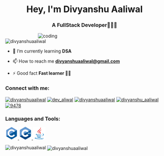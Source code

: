 <h1 align="center">Hey, I'm Divyanshu Aaliwal</h1>
<h3 align="center">A FullStack Developer👨🏻‍💻 </h3>

<img align="right" alt="coding" width="400" src="https://user-images.githubusercontent.com/127251155/224327101-cd18a91a-3523-45ca-bc8f-0aa90d690a82.png">

<p align="left"> <img src="https://komarev.com/ghpvc/?username=divyanshuaaliwal&label=Profile%20views&color=0e75b6&style=flat" alt="divyanshuaaliwal" /> </p>

- 🌱 I’m currently learning **DSA**

- 📫 How to reach me **divyanshuaaliwal@gmail.com**

- ⚡ Good fact **Fast learner ✌🏻**

<h3 align="left">Connect with me:</h3>
<p align="left">
<a href="https://linkedin.com/in/divyanshuaaliwal" target="blank"><img align="center" src="https://raw.githubusercontent.com/rahuldkjain/github-profile-readme-generator/master/src/images/icons/Social/linked-in-alt.svg" alt="divyanshuaaliwal" height="30" width="40" /></a>
<a href="https://instagram.com/dev_aliwal" target="blank"><img align="center" src="https://raw.githubusercontent.com/rahuldkjain/github-profile-readme-generator/master/src/images/icons/Social/instagram.svg" alt="dev_aliwal" height="30" width="40" /></a>
<a href="https://www.leetcode.com/divyanshuaaliwal" target="blank"><img align="center" src="https://raw.githubusercontent.com/rahuldkjain/github-profile-readme-generator/master/src/images/icons/Social/leet-code.svg" alt="divyanshuaaliwal" height="30" width="40" /></a>
<a href="https://auth.geeksforgeeks.org/user/divyanshu_aaliwal" target="blank"><img align="center" src="https://raw.githubusercontent.com/rahuldkjain/github-profile-readme-generator/master/src/images/icons/Social/geeks-for-geeks.svg" alt="divyanshu_aaliwal" height="30" width="40" /></a>
<a href="https://discord.gg/9478" target="blank"><img align="center" src="https://raw.githubusercontent.com/rahuldkjain/github-profile-readme-generator/master/src/images/icons/Social/discord.svg" alt="9478" height="30" width="40" /></a>
</p>

<h3 align="left">Languages and Tools:</h3>
<p align="left"> <a href="https://www.cprogramming.com/" target="_blank" rel="noreferrer"> <img src="https://raw.githubusercontent.com/devicons/devicon/master/icons/c/c-original.svg" alt="c" width="40" height="40"/> </a> <a href="https://www.w3schools.com/cpp/" target="_blank" rel="noreferrer"> <img src="https://raw.githubusercontent.com/devicons/devicon/master/icons/cplusplus/cplusplus-original.svg" alt="cplusplus" width="40" height="40"/> </a> <a href="https://www.java.com" target="_blank" rel="noreferrer"> <img src="https://raw.githubusercontent.com/devicons/devicon/master/icons/java/java-original.svg" alt="java" width="40" height="40"/> </a> </p>

<p><img align="left" src="https://github-readme-stats.vercel.app/api/top-langs?username=divyanshuaaliwal&show_icons=true&locale=en&layout=compact" alt="divyanshuaaliwal" /></p>

<p>&nbsp;<img align="center" src="https://github-readme-stats.vercel.app/api?username=divyanshuaaliwal&show_icons=true&locale=en" alt="divyanshuaaliwal" /></p>
